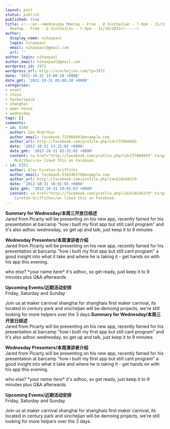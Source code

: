 ```yaml
---
layout: post
status: publish
published: true
title: <!--:en-->Wednesday Meetup - Free - @ XinCheJian - 7-9pm - 31/10/2012<!--:--><!--:zh-->Wednesday
  Meetup - Free - @ XinCheJian - 7-9pm - 31/10/2012<!--:-->
author:
  display_name: nihaopaul
  login: nihaopaul
  email: nihaopaul@gmail.com
  url: ''
author_login: nihaopaul
author_email: nihaopaul@gmail.com
wordpress_id: 3972
wordpress_url: http://xinchejian.com/?p=3972
date: '2012-10-31 13:00:28 +0800'
date_gmt: '2012-10-31 05:00:28 +0800'
categories:
- event
- china
- hackerspace
- shanghai
- open house
- wednesday
tags: []
comments:
- id: 6549
  author: Ian McArthur
  author_email: facebook.737004993@example.com
  author_url: http://facebook.com/profile.php?id=737004993
  date: '2012-10-31 13:31:02 +0800'
  date_gmt: '2012-10-31 05:31:02 +0800'
  content: <a href="http://facebook.com/profile.php?id=737004993" target="_blank">Ian
    McArthur</a> liked this on Facebook.
- id: 6552
  author: Alex Cureton-Griffiths
  author_email: facebook.510246379@example.com
  author_url: http://facebook.com/profile.php?id=510246379
  date: '2012-10-31 18:01:03 +0800'
  date_gmt: '2012-10-31 10:01:03 +0800'
  content: <a href="http://facebook.com/profile.php?id=510246379" target="_blank">Alex
    Cureton-Griffiths</a> liked this on Facebook.
---
```

<p><!--:en--><strong>Summary for Wednesday/本周三开放日综述</strong><br />
Jared from Picarty will be presenting on his new app, recently famed for his presentation at barcamp "how i built my first app but still cant program" and it's also adhoc wednesday, so get up and talk, just keep it to 9 minutes</p>
<p><strong>Wednesday Presenters/本周演讲者介绍</strong><br />
Jared from Picarty will be presenting on his new app, recently famed for his presentation at barcamp "how i built my first app but still cant program" a good insight into what it take and where he is taking it - get hands on with his app this evening.</p>
<p>who else? *your name here* it's adhoc, so get ready, just keep it to 9 minutes plus Q&amp;A afterwards</p>
<p><strong>Upcoming Events/近期活动安排</strong><br />
Friday, Saturday and Sunday</p>
<p>Join us at maker carnival shanghai for shanghais first maker carnival, its located in century park and xinchejian will be demoing projects, we're still looking for more helpers over the 3 days.<!--:--><!--:zh--><strong>Summary for Wednesday/本周三开放日综述</strong><br />
Jared from Picarty will be presenting on his new app, recently famed for his presentation at barcamp "how i built my first app but still cant program" and it's also adhoc wednesday, so get up and talk, just keep it to 9 minutes</p>
<p><strong>Wednesday Presenters/本周演讲者介绍</strong><br />
Jared from Picarty will be presenting on his new app, recently famed for his presentation at barcamp "how i built my first app but still cant program" a good insight into what it take and where he is taking it - get hands on with his app this evening.</p>
<p>who else? *<em>your name here</em>* it's adhoc, so get ready, just keep it to 9 minutes plus Q&amp;A afterwards</p>
<p><strong>Upcoming Events/近期活动安排</strong><br />
Friday, Saturday and Sunday</p>
<p>Join us at maker carnival shanghai for shanghais first maker carnival, its located in century park and xinchejian will be demoing projects, we're still looking for more helpers over the 3 days.<!--:--></p>
